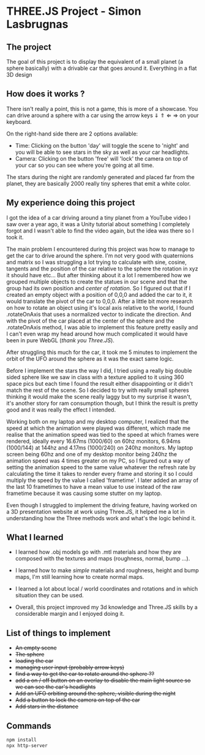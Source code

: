 # THREE.JS Project - Simon Lasbrugnas

## The project

The goal of this project is to display the equivalent of a small planet (a sphere basically) with a drivable car that goes around it.
Everything in a flat 3D design

## How does it works ?

There isn't really a point, this is not a game, this is more of a showcase.
You can drive around a sphere with a car using the arrow keys ⇓ ⇑ ⇐ ⇒ on your keyboard.

On the right-hand side there are 2 options available:

* Time: Clicking on the button 'day' will toggle the scene to 'night' and you will be able to see stars in the sky as well as your car headlights.
* Camera: Clicking on the button 'free' will 'lock' the camera on top of your car so you can see where you're going at all time.

The stars during the night are randomly generated and placed far from the planet, they are basically 2000 really tiny spheres that emit a white color.

## My experience doing this project

I got the idea of a car driving around a tiny planet from a YouTube video I saw over a year ago, it was a Unity tutorial about something I completely forgot and I wasn't able to find the video again, but the idea was there so I took it.

The main problem I encountered during this project was how to manage to get the car to drive around the sphere. I'm not very good with quaternions and matrix so I was struggling a lot trying to calculate with sine, cosine, tangents and the position of the car relative to the sphere the rotation in xyz it should have etc... But after thinking about it a lot I remembered how we grouped multiple objects to create the statues in our scene and that the group had its own position and _center of rotation_. So I figured out that if I created an empty object with a position of 0,0,0 and added the car to it, it would translate the pivot of the car to 0,0,0. After a little bit more research on how to rotate an object using it's local axis relative to the world, I found .rotateOnAxis that uses a normalized vector to indicate the direction. And with the pivot of the car placed at the center of the sphere and the .rotateOnAxis method, I was able to implement this feature pretty easily and I can't even wrap my head around how much complicated it would have been in pure WebGL (_thank you Three.JS_).

After struggling this much for the car, it took me 5 minutes to implement the orbit of the UFO around the sphere as it was the exact same logic.

Before I implement the stars the way I did, I tried using a really big double sided sphere like we saw in class with a texture applied to it using 360 space pics but each time I found the result either disappointing or it didn't match the rest of the scene. So I decided to try with really small spheres thinking it would make the scene really laggy but to my surprise it wasn't, it's another story for ram consumption though, but I think the result is pretty good and it was really the effect I intended.

Working both on my laptop and my desktop computer, I realized that the speed at which the animation were played was different, which made me realise that the animation speed was tied to the speed at which frames were rendered, ideally every 16.67ms (1000/60) on 60hz monitors, 6.94ms (1000/144) at 144hz and 4.17ms (1000/240) on 240hz monitors. My laptop screen being 60hz and one of my desktop monitor being 240hz the animation speed was 4 times greater on my PC, so I figured out a way of setting the animation speed to the same value whatever the refresh rate by calculating the time it takes to render every frame and storing it so I could multiply the speed by the value I called 'frametime'. I later added an array of the last 10 frametimes to have a mean value to use instead of the raw frametime because it was causing some stutter on my laptop.

Even though I struggled to implement the driving feature, having worked on a 3D presentation website at work using Three.JS, it helped me a lot in understanding how the Three methods work and what's the logic behind it.

## What I learned

* I learned how .obj models go with .mtl materials and how they are composed with the textures and maps (roughness, normal, bump ...).

* I learned how to make _simple_ materials and roughness, height and bump maps, I'm still learning how to create normal maps.

* I learned a lot about local / world coordinates and rotations and in which situation they can be used.

* Overall, this project improved my 3d knowledge and Three.JS skills by a considerable margin and I enjoyed doing it.

## List of things to implement

- <s>An empty scene</s>
- <s>The sphere</s>
- <s>loading the car</s>
- <s>managing user input (probably arrow keys)</s>
- <s>find a way to get the car to rotate around the sphere ??</s>
- <s>add a on / off button on an overlay to disable the main light source so we can see the car's headlights</s>
- <s>Add an UFO orbiting around the sphere, visible during the night</s>
- <s>Add a button to lock the camera on top of the car</s>
- <s>Add stars in the distance</s>

## Commands

```bash
npm install
npx http-server
```

